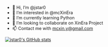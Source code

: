 - 👋 Hi, I’m @jstar0
- 👀 I’m interested in @mcXinEra
- 🌱 I’m currently learning Python
- 💞️ I’m looking to collaborate on XinEra Project
- 📫 Contact me with mcxin.y@gmail.com

[![jstar0's GitHub stats](https://github-readme-stats.vercel.app/api?username=jstar0)](https://github.com/anuraghazra/github-readme-stats)


<!---
jstar0/jstar0 is a ✨ special ✨ repository because its `README.md` (this file) appears on your GitHub profile.
You can click the Preview link to take a look at your changes.
--->
